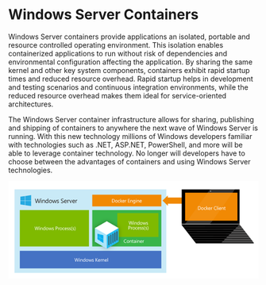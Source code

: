 # Windows Server Containers #

Windows Server containers provide applications an isolated, portable and resource controlled operating environment. This isolation enables containerized applications to run without risk of dependencies and environmental configuration affecting the application. By sharing the same kernel and other key system components, containers exhibit rapid startup times and reduced resource overhead. Rapid startup helps in development and testing scenarios and continuous integration environments, while the reduced resource overhead makes them ideal for service-oriented architectures.

The Windows Server container infrastructure allows for sharing, publishing and shipping of containers to anywhere the next wave of Windows Server is running. With this new technology millions of Windows developers familiar with technologies such as .NET, ASP.NET, PowerShell, and more will be able to leverage container technology. No longer will developers have to choose between the advantages of containers and using Windows Server technologies.

![](..\media\WindowsServerContainer.png)



